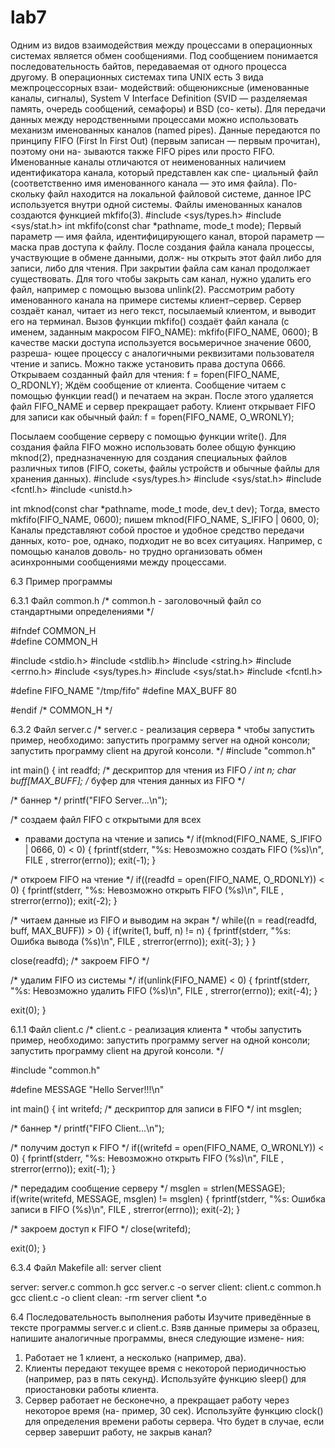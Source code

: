 # lab7
Одним из видов взаимодействия между процессами в операционных системах является обмен сообщениями. Под сообщением понимается последовательность байтов, передаваемая от одного процесса другому.
В операционных системах типа UNIX есть 3 вида межпроцессорных взаи- модействий: общеюниксные (именованные каналы, сигналы), System V Interface Definition (SVID — разделяемая память, очередь сообщений, семафоры) и BSD (со- кеты).
Для передачи данных между неродственными процессами можно использовать механизм именованных каналов (named pipes). Данные передаются по принципу FIFO (First In First Out) (первым записан — первым прочитан), поэтому они на- зываются также FIFO pipes или просто FIFO. Именованные каналы отличаются от неименованных наличием идентификатора канала, который представлен как спе- циальный файл (соответственно имя именованного канала — это имя файла). По- скольку файл находится на локальной файловой системе, данное IPC используется внутри одной системы.
Файлы именованных каналов создаются функцией mkfifo(3).
#include <sys/types.h> #include <sys/stat.h>
int mkfifo(const char *pathname, mode_t mode);
Первый параметр — имя файла, идентифицирующего канал, второй параметр — маска прав доступа к файлу.
После создания файла канала процессы, участвующие в обмене данными, долж- ны открыть этот файл либо для записи, либо для чтения. При закрытии файла сам канал продолжает существовать. Для того чтобы закрыть сам канал, нужно удалить его файл, например с помощью вызова unlink(2).
Рассмотрим работу именованного канала на примере системы клиент–сервер. Сервер создаёт канал, читает из него текст, посылаемый клиентом, и выводит его на терминал.
Вызов функции mkfifo() создаёт файл канала (с именем, заданным макросом
FIFO_NAME):
mkfifo(FIFO_NAME, 0600);
В качестве маски доступа используется восьмеричное значение 0600, разреша- ющее процессу с аналогичными реквизитами пользователя чтение и запись. Можно также установить права доступа 0666.
Открываем созданный файл для чтения:
f = fopen(FIFO_NAME, O_RDONLY);
Ждём сообщение от клиента. Сообщение читаем с помощью функции read() и печатаем на экран. После этого удаляется файл FIFO_NAME и сервер прекращает работу.
Клиент открывает FIFO для записи как обычный файл:
f = fopen(FIFO_NAME, O_WRONLY); 
 
Посылаем сообщение серверу с помощью функции write().
Для создания файла FIFO можно использовать более общую функцию mknod(2), предназначенную для создания специальных файлов различных типов (FIFO, сокеты, файлы устройств и обычные файлы для хранения данных).
#include <sys/types.h> #include <sys/stat.h> #include <fcntl.h> #include <unistd.h>

int mknod(const char *pathname, mode_t mode, dev_t dev);
Тогда, вместо
mkfifo(FIFO_NAME, 0600);
пишем
mknod(FIFO_NAME, S_IFIFO | 0600, 0);
Каналы представляют собой простое и удобное средство передачи данных, кото- рое, однако, подходит не во всех ситуациях. Например, с помощью каналов доволь- но трудно организовать обмен асинхронными сообщениями между процессами.

6.3	Пример программы

6.3.1	Файл common.h
/*
common.h - заголовочный файл со стандартными определениями
*/

#ifndef   COMMON_H  
#define   COMMON_H  

#include <stdio.h> #include <stdlib.h> #include <string.h> #include <errno.h> #include <sys/types.h> #include <sys/stat.h> #include <fcntl.h>

#define FIFO_NAME	"/tmp/fifo"
#define MAX_BUFF	80

#endif /*   COMMON_H */

6.3.2	Файл server.c
/*
server.c - реализация сервера
*
чтобы запустить пример, необходимо:
запустить программу server на одной консоли;
запустить программу client на другой консоли.
*/ 
#include "common.h"

int
main()
{
int readfd; /* дескриптор для чтения из FIFO */
int n;
char buff[MAX_BUFF]; /* буфер для чтения данных из FIFO */

/* баннер */
printf("FIFO Server...\n");

/* создаем файл FIFO с открытыми для всех
* правами доступа на чтение и запись
*/
if(mknod(FIFO_NAME, S_IFIFO | 0666, 0) < 0)
{
fprintf(stderr, "%s: Невозможно создать FIFO (%s)\n",
     FILE , strerror(errno)); exit(-1);
}

/* откроем FIFO на чтение */
if((readfd = open(FIFO_NAME, O_RDONLY)) < 0)
{
fprintf(stderr, "%s: Невозможно открыть FIFO (%s)\n",
     FILE , strerror(errno)); exit(-2);
}

/* читаем данные из FIFO и выводим на экран */
while((n = read(readfd, buff, MAX_BUFF)) > 0)
{
if(write(1, buff, n) != n)
{
fprintf(stderr, "%s: Ошибка вывода (%s)\n",
     FILE , strerror(errno)); exit(-3);
}
}

close(readfd); /* закроем FIFO */

/* удалим FIFO из системы */
if(unlink(FIFO_NAME) < 0)
{
fprintf(stderr, "%s: Невозможно удалить FIFO (%s)\n",
     FILE , strerror(errno)); exit(-4);
}

exit(0);
}

6.1.1	Файл client.c
/*
client.c - реализация клиента
*
чтобы запустить пример, необходимо:
запустить программу server на одной консоли;
запустить программу client на другой консоли.
*/

#include "common.h"

#define MESSAGE "Hello Server!!!\n"

int
main()
{
int writefd; /* дескриптор для записи в FIFO */
int msglen;

/* баннер */
printf("FIFO Client...\n");

/* получим доступ к FIFO */
if((writefd = open(FIFO_NAME, O_WRONLY)) < 0)
{
fprintf(stderr, "%s: Невозможно открыть FIFO (%s)\n",
     FILE , strerror(errno)); exit(-1);
}

/* передадим сообщение серверу */
msglen = strlen(MESSAGE);
if(write(writefd, MESSAGE, msglen) != msglen)
{
fprintf(stderr, "%s: Ошибка записи в FIFO (%s)\n",
     FILE , strerror(errno)); exit(-2);
}

/* закроем доступ к FIFO */
close(writefd);

exit(0);
}


6.3.4	Файл Makefile
all: server client

server: server.c common.h
gcc server.c -o server 
client: client.c common.h
gcc client.c -o client
clean:
-rm server client *.o


6.4	Последовательность выполнения работы
Изучите приведённые в тексте программы server.c и client.c. Взяв данные примеры за образец, напишите аналогичные программы, внеся следующие измене- ния:
1.	Работает не 1 клиент, а несколько (например, два).
2.	Клиенты передают текущее время с некоторой периодичностью (например, раз в пять секунд). Используйте функцию sleep() для приостановки работы клиента.
3.	Сервер работает не бесконечно, а прекращает работу через некоторое время (на- пример, 30 сек). Используйте функцию clock() для определения времени работы сервера. Что будет в случае, если сервер завершит работу, не закрыв канал?



